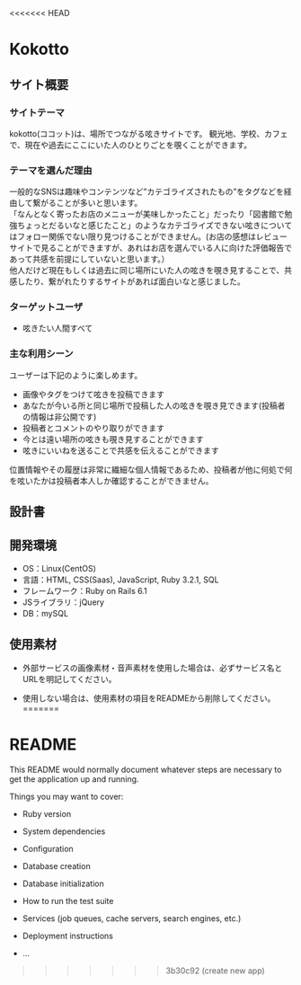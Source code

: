 <<<<<<< HEAD
# Kokotto
## サイト概要
### サイトテーマ
kokotto(ココット)は、場所でつながる呟きサイトです。
観光地、学校、カフェで、現在や過去にここにいた人のひとりごとを覗くことができます。

### テーマを選んだ理由
一般的なSNSは趣味やコンテンツなど”カテゴライズされたもの”をタグなどを経由して繋がることが多いと思います。     
「なんとなく寄ったお店のメニューが美味しかったこと」だったり「図書館で勉強ちょっとだるいなと感じたこと」のようなカテゴライズできない呟きについてはフォロー関係でない限り見つけることができません。(お店の感想はレビューサイトで見ることができますが、あれはお店を選んでいる人に向けた評価報告であって共感を前提にしていないと思います。）    
他人だけど現在もしくは過去に同じ場所にいた人の呟きを覗き見することで、共感したり、繋がれたりするサイトがあれば面白いなと感じました。

### ターゲットユーザ  
- 呟きたい人間すべて

### 主な利用シーン
ユーザーは下記のように楽しめます。
- 画像やタグをつけて呟きを投稿できます
- あなたが今いる所と同じ場所で投稿した人の呟きを覗き見できます(投稿者の情報は非公開です)
- 投稿者とコメントのやり取りができます
- 今とは遠い場所の呟きも覗き見することができます
- 呟きにいいねを送ることで共感を伝えることができます

位置情報やその履歴は非常に繊細な個人情報であるため、投稿者が他に何処で何を呟いたかは投稿者本人しか確認することができません。

## 設計書
  
## 開発環境
- OS：Linux(CentOS)
- 言語：HTML, CSS(Saas), JavaScript, Ruby 3.2.1, SQL
- フレームワーク：Ruby on Rails 6.1
- JSライブラリ：jQuery
- DB：mySQL

## 使用素材

- 外部サービスの画像素材・音声素材を使用した場合は、必ずサービス名とURLを明記してください。

- 使用しない場合は、使用素材の項目をREADMEから削除してください。
=======
# README

This README would normally document whatever steps are necessary to get the
application up and running.

Things you may want to cover:

* Ruby version

* System dependencies

* Configuration

* Database creation

* Database initialization

* How to run the test suite

* Services (job queues, cache servers, search engines, etc.)

* Deployment instructions

* ...
>>>>>>> 3b30c92 (create new app)
